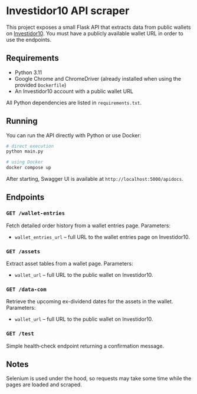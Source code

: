 # Investidor10 API scraper

This project exposes a small Flask API that extracts data from public wallets on [Investidor10](https://investidor10.com.br/). You must have a publicly available wallet URL in order to use the endpoints.

## Requirements

- Python 3.11
- Google Chrome and ChromeDriver (already installed when using the provided `Dockerfile`)
- An Investidor10 account with a public wallet URL

All Python dependencies are listed in `requirements.txt`.

## Running

You can run the API directly with Python or use Docker:

```bash
# direct execution
python main.py

# using Docker
docker compose up
```

After starting, Swagger UI is available at `http://localhost:5000/apidocs`.

## Endpoints

### `GET /wallet-entries`

Fetch detailed order history from a wallet entries page.
Parameters:

- `wallet_entries_url` – full URL to the wallet entries page on Investidor10.

### `GET /assets`

Extract asset tables from a wallet page.
Parameters:

- `wallet_url` – full URL to the public wallet on Investidor10.

### `GET /data-com`

Retrieve the upcoming ex-dividend dates for the assets in the wallet.
Parameters:

- `wallet_url` – full URL to the public wallet on Investidor10.

### `GET /test`

Simple health‑check endpoint returning a confirmation message.

## Notes

Selenium is used under the hood, so requests may take some time while the pages are loaded and scraped.
